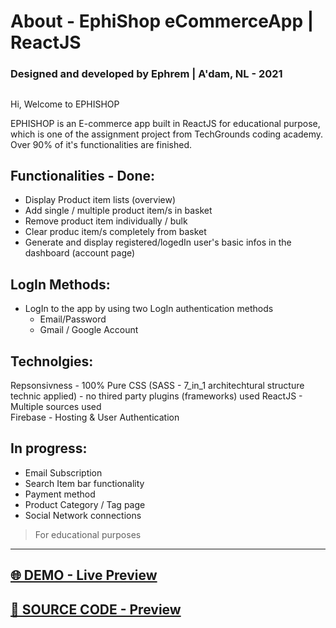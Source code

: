 # About - EphiShop eCommerceApp | ReactJS

### Designed and developed by Ephrem | A'dam, NL - 2021

##

Hi, Welcome to EPHISHOP

EPHISHOP is an E-commerce app built in ReactJS for educational purpose, which is one of the assignment project from TechGrounds coding academy.
Over 90% of it's functionalities are finished.

## Functionalities - Done:

- Display Product item lists (overview)
- Add single / multiple product item/s in basket
- Remove product item individually / bulk
- Clear produc item/s completely from basket
- Generate and display registered/logedIn user's basic infos in the dashboard (account page)

## LogIn Methods:

- LogIn to the app by using two LogIn authentication methods
  - Email/Password
  - Gmail / Google Account

## Technolgies:

Repsonsivness - 100% Pure CSS (SASS - 7_in_1 architechtural structure technic applied) - no thired party plugins (frameworks) used
ReactJS - Multiple sources used <br>
Firebase - Hosting & User Authentication

## In progress:

- Email Subscription
- Search Item bar functionality
- Payment method
- Product Category / Tag page
- Social Network connections


> For educational purposes
<hr>

## [🌐 DEMO - Live Preview](https://marvel-eb.github.io/eCommerceApp_React_Preview/)


## [📁 SOURCE CODE - Preview](https://github.com/marvel-eb/WebDevelopment_TechGrounds/tree/master/Week_10%20-%2016%20%5B%20React%20%5D/eCommerceApp_React)

